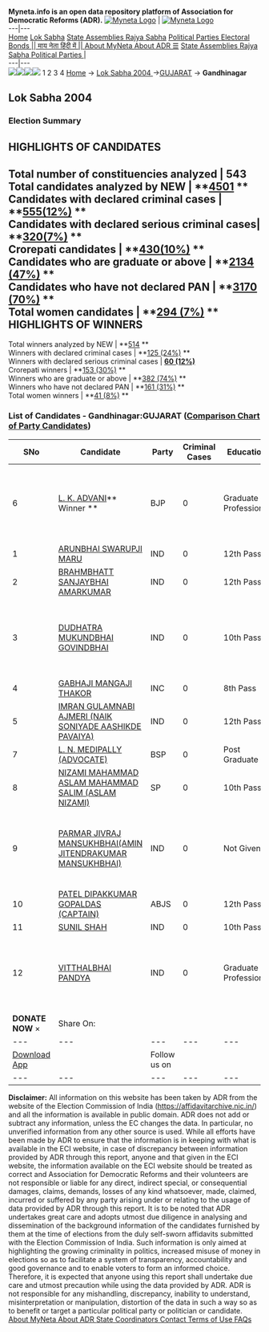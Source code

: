 **Myneta.info is an open data repository platform of Association for Democratic Reforms (ADR).**
[![Myneta Logo](https://www.myneta.info/lib/img/myneta-logo.png)](https://www.myneta.info/) | [![Myneta Logo](https://www.myneta.info/lib/img/adr-logo.png)](https://adrindia.org)  
---|---  
[Home](https://www.myneta.info/) [Lok Sabha](https://www.myneta.info/#ls "Lok Sabha") [ State Assemblies ](https://www.myneta.info/#sa "State Assemblies") [Rajya Sabha](https://www.myneta.info/#rs "Rajya Sabha") [Political Parties ](https://www.myneta.info/party "Political Parties") [ Electoral Bonds ](https://www.myneta.info/electoral_bonds "Electoral Bonds") [ || माय नेता हिंदी में || ](https://translate.google.co.in/translate?prev=hp&hl=en&js=y&u=www.myneta.info&sl=en&tl=hi&history_state0=) [ About MyNeta ](https://adrindia.org/content/about-myneta) [ About ADR ](https://adrindia.org/about-adr/who-we-are) [☰](javascript:void\(0\))
[ State Assemblies ](https://www.myneta.info/#sa "State Assemblies") [ Rajya Sabha ](https://www.myneta.info/#rs "Rajya Sabha") [ Political Parties ](https://www.myneta.info/party "Political Parties")
|   
---|---  
![](https://www.myneta.info/lib/img/banner/banner-1.png)![](https://www.myneta.info/lib/img/banner/banner-2.png)![](https://www.myneta.info/lib/img/banner/banner-3.png)![](https://www.myneta.info/lib/img/banner/banner-4.png)
1  2  3  4 
[Home](https://www.myneta.info/) → [Lok Sabha 2004 ](https://www.myneta.info/loksabha2004/)→[GUJARAT](https://www.myneta.info/loksabha2004/index.php?action=show_constituencies&state_id=6) → **Gandhinagar**
### 
## Lok Sabha 2004 
###  Election Summary 
HIGHLIGHTS OF CANDIDATES  
---  
Total number of constituencies analyzed |  543   
Total candidates analyzed by NEW | **[4501](https://www.myneta.info/loksabha2004/index.php?action=summary&subAction=candidates_analyzed&sort=candidate#summary) **  
Candidates with declared criminal cases | **[555(12%)](https://www.myneta.info/loksabha2004/index.php?action=summary&subAction=crime&sort=candidate#summary) **  
Candidates with declared serious criminal cases| **[320(7%)](https://www.myneta.info/loksabha2004/index.php?action=summary&subAction=serious_crime&sort=candidate#summary) **  
Crorepati candidates | **[430(10%)](https://www.myneta.info/loksabha2004/index.php?action=summary&subAction=crorepati&sort=candidate#summary) **  
Candidates who are graduate or above | **[2134 (47%)](https://www.myneta.info/loksabha2004/index.php?action=summary&subAction=education&sort=candidate#summary) **  
Candidates who have not declared PAN | **[3170 (70%)](https://www.myneta.info/loksabha2004/index.php?action=summary&subAction=without_pan&sort=candidate#summary) **  
Total women candidates | **[294 (7%)](https://www.myneta.info/loksabha2004/index.php?action=summary&subAction=women_candidate&sort=candidate#summary) **  
HIGHLIGHTS OF WINNERS  
---  
Total winners analyzed by NEW | **[514](https://www.myneta.info/loksabha2004/index.php?action=summary&subAction=winner_analyzed&sort=candidate#summary) **  
Winners with declared criminal cases | **[125 (24%)](https://www.myneta.info/loksabha2004/index.php?action=summary&subAction=winner_crime&sort=candidate#summary) **  
Winners with declared serious criminal cases | **[60 (12%)](https://www.myneta.info/loksabha2004/index.php?action=summary&subAction=winner_serious_crime&sort=candidate#summary)**  
Crorepati winners | **[153 (30%)](https://www.myneta.info/loksabha2004/index.php?action=summary&subAction=winner_crorepati&sort=candidate#summary) **  
Winners who are graduate or above | **[382 (74%)](https://www.myneta.info/loksabha2004/index.php?action=summary&subAction=winner_education&sort=candidate#summary) **  
Winners who have not declared PAN | **[161 (31%)](https://www.myneta.info/loksabha2004/index.php?action=summary&subAction=winner_without_pan&sort=candidate#summary) **  
Total women winners | **[41 (8%)](https://www.myneta.info/loksabha2004/index.php?action=summary&subAction=winner_women&sort=candidate#summary) **  
### List of Candidates - Gandhinagar:GUJARAT ([Comparison Chart of Party Candidates](https://www.myneta.info/loksabha2004/comparisonchart.php?constituency_id=126))
SNo | Candidate| Party| Criminal Cases| Education| Age| Total Assets| Liabilities  
---|---|---|---|---|---|---|---  
6  | [L. K. ADVANI](https://www.myneta.info/loksabha2004/candidate.php?candidate_id=1100)** Winner ** | BJP | 0 | Graduate Professional| 76 | ![](https://myneta.info/image_v2.php?myneta_folder=loksabha2004&candidate_id=1100&col=ta) | ![](https://myneta.info/image_v2.php?myneta_folder=loksabha2004&candidate_id=1100&col=lia)  
1  | [ARUNBHAI SWARUPJI MARU](https://www.myneta.info/loksabha2004/candidate.php?candidate_id=1108) | IND | 0 | 12th Pass| 32 | Rs 1,98,994 ~ 1 Lacs+ | Rs 1,076 ~ 1 Thou+  
2  | [BRAHMBHATT SANJAYBHAI AMARKUMAR](https://www.myneta.info/loksabha2004/candidate.php?candidate_id=1105) | IND | 0 | 12th Pass| 33 | Nil | Rs 1,19,000 ~ 1 Lacs+  
3  | [DUDHATRA MUKUNDBHAI GOVINDBHAI](https://www.myneta.info/loksabha2004/candidate.php?candidate_id=1112) | IND | 0 | 10th Pass| 36 | ![](https://myneta.info/image_v2.php?myneta_folder=loksabha2004&candidate_id=1112&col=ta) | ![](https://myneta.info/image_v2.php?myneta_folder=loksabha2004&candidate_id=1112&col=lia)  
4  | [GABHAJI MANGAJI THAKOR](https://www.myneta.info/loksabha2004/candidate.php?candidate_id=1101) | INC | 0 | 8th Pass| 71 | Rs 28,49,066 ~ 28 Lacs+ | Rs 0 ~   
5  | [IMRAN GULAMNABI AJMERI (NAIK SONIYADE AASHIKDE PAVAIYA)](https://www.myneta.info/loksabha2004/candidate.php?candidate_id=1109) | IND | 0 | 12th Pass| 26 | Rs 6,17,000 ~ 6 Lacs+ | Rs 0 ~   
7  | [L. N. MEDIPALLY (ADVOCATE)](https://www.myneta.info/loksabha2004/candidate.php?candidate_id=1104) | BSP | 0 | Post Graduate| 52 | Rs 4,000 ~ 4 Thou+ | Rs 0 ~   
8  | [NIZAMI MAHAMMAD ASLAM MAHAMMAD SALIM (ASLAM NIZAMI)](https://www.myneta.info/loksabha2004/candidate.php?candidate_id=1106) | SP | 0 | 10th Pass| 57 | Rs 17,000 ~ 17 Thou+ | Rs 0 ~   
9  | [PARMAR JIVRAJ MANSUKHBHAI(AMIN JITENDRAKUMAR MANSUKHBHAI)](https://www.myneta.info/loksabha2004/candidate.php?candidate_id=1110) | IND | 0 | Not Given| 30 | ![](https://myneta.info/image_v2.php?myneta_folder=loksabha2004&candidate_id=1110&col=ta) | ![](https://myneta.info/image_v2.php?myneta_folder=loksabha2004&candidate_id=1110&col=lia)  
10  | [PATEL DIPAKKUMAR GOPALDAS (CAPTAIN)](https://www.myneta.info/loksabha2004/candidate.php?candidate_id=1107) | ABJS | 0 | 12th Pass| 36 | Rs 7,35,000 ~ 7 Lacs+ | Rs 50,000 ~ 50 Thou+  
11  | [SUNIL SHAH](https://www.myneta.info/loksabha2004/candidate.php?candidate_id=1102) | IND | 0 | 10th Pass| 58 | Rs 6,07,400 ~ 6 Lacs+ | Rs 0 ~   
12  | [VITTHALBHAI PANDYA](https://www.myneta.info/loksabha2004/candidate.php?candidate_id=1103) | IND | 0 | Graduate Professional| 76 | ![](https://myneta.info/image_v2.php?myneta_folder=loksabha2004&candidate_id=1103&col=ta) | ![](https://myneta.info/image_v2.php?myneta_folder=loksabha2004&candidate_id=1103&col=lia)  
|  **DONATE NOW** × |  Share On:  | [](https://api.whatsapp.com/send?text=https%3A%2F%2Fmyneta.info%2Fpunjab2022%2Findex.php%3Faction%3Dshow_constituencies%26state_id%3D19) | [](https://www.facebook.com/sharer/sharer.php?u=https%3A%2F%2Fmyneta.info%2Fpunjab2022%2Findex.php%3Faction%3Dshow_constituencies%26state_id%3D19) | [](https://twitter.com/share?url=https%3A%2F%2Fmyneta.info%2Fpunjab2022%2Findex.php%3Faction%3Dshow_constituencies%26state_id%3D19)  
---|---|---|---|---  
| [ Download App ](https://play.google.com/store/apps/details?id=com.webrosoft.myneta1&pcampaignid=pcampaignidMKT-Other-global-all-co-prtnr-py-PartBadge-Mar2515-1) | [](https://play.google.com/store/apps/details?id=com.webrosoft.myneta1&pcampaignid=pcampaignidMKT-Other-global-all-co-prtnr-py-PartBadge-Mar2515-1) |  Follow us on  | [](https://www.facebook.com/adrindia.org/) | [](https://twitter.com/adrspeaks) | [](https://groups.google.com/g/national-election-watch?hl=en&pli=1) | [](https://www.instagram.com/adrspeaks/) | [](https://www.youtube.com/user/adrspeaks) | [](https://sharechat.com/profile/adrspeaks)  
---|---|---|---|---|---|---|---|---  
**Disclaimer:** All information on this website has been taken by ADR from the website of the Election Commission of India (https://affidavitarchive.nic.in/) and all the information is available in public domain. ADR does not add or subtract any information, unless the EC changes the data. In particular, no unverified information from any other source is used. While all efforts have been made by ADR to ensure that the information is in keeping with what is available in the ECI website, in case of discrepancy between information provided by ADR through this report, anyone and that given in the ECI website, the information available on the ECI website should be treated as correct and Association for Democratic Reforms and their volunteers are not responsible or liable for any direct, indirect special, or consequential damages, claims, demands, losses of any kind whatsoever, made, claimed, incurred or suffered by any party arising under or relating to the usage of data provided by ADR through this report. It is to be noted that ADR undertakes great care and adopts utmost due diligence in analysing and dissemination of the background information of the candidates furnished by them at the time of elections from the duly self-sworn affidavits submitted with the Election Commission of India. Such information is only aimed at highlighting the growing criminality in politics, increased misuse of money in elections so as to facilitate a system of transparency, accountability and good governance and to enable voters to form an informed choice. Therefore, it is expected that anyone using this report shall undertake due care and utmost precaution while using the data provided by ADR. ADR is not responsible for any mishandling, discrepancy, inability to understand, misinterpretation or manipulation, distortion of the data in such a way so as to benefit or target a particular political party or politician or candidate. 
[ About MyNeta ](https://adrindia.org/content/about-myneta) [ About ADR ](https://adrindia.org/about-adr/who-we-are) [ State Coordinators ](https://adrindia.org/about-adr/state-coordinators) [ Contact ](https://adrindia.org/contact-us) [ Terms of Use ](https://adrindia.org/content/adr-terms-use) [ FAQs ](https://adrindia.org/content/faqs)
